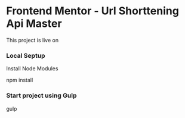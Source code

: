 # Frontend Mentor - Url Shorttening Api Master

This project is live on 

### Local Septup 

Install Node Modules 

npm install 

### Start project using Gulp

gulp

